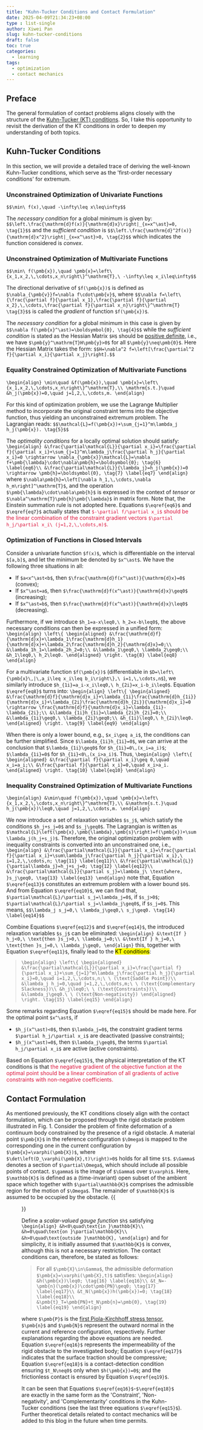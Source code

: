 ```yaml
---
title: "Kuhn-Tucker Conditions and Contact Formulation"
date: 2025-04-09T21:34:23+08:00
type : list-single
author: Xiwei Pan
slug: kuhn-tucker-conditions
draft: false
toc: true
categories:
  - learning
tags:
  - optimization
  - contact mechanics
---
```

## Preface
The general formulation of contact problems aligns closely with the structure of the [Kuhn-Tucker (KT) conditions](https://en.wikipedia.org/wiki/Karush%E2%80%93Kuhn%E2%80%93Tucker_conditions). So, I take this opportunity to revisit the derivation of the KT conditions in order to deepen my understanding of both topics.

## Kuhn-Tucker Conditions
In this section, we will provide a detailed trace of deriving the well-known Kuhn-Tucker conditions, which serve as the 'first-order necessary conditions' for extremum.
### Unconstrained Optimization of Univariate Functions
`$$\min\ f(x),\quad -\infty\leq x\leq\infty$$`

The *necessary condition* for a global minimum is given by:
`$$\left.\frac{\mathrm{d}f(x)}{\mathrm{d}x}\right|_{x=x^\ast}=0, \tag{1}$$`
and the *sufficient condition* is
`$$\left.\frac{\mathrm{d}^2f(x)}{\mathrm{d}x^2}\right|_{x=x^\ast}>0, \tag{2}$$`
which indicates the function considered is *convex*.

### Unconstrained Optimization of Multivariate Functions
`$$\min\ f(\pmb{x}),\quad \pmb{x}=\left\{x_1,x_2,\,\cdots,x_n\right\}^\mathrm{T},\ -\infty\leq x_i\leq\infty$$`

The directional derivative of `$f(\pmb{x})$` is defined as `$\nabla_{\pmb{v}}f=\nabla f\cdot\pmb{v}$`, where
`$$\nabla f=\left\{\frac{\partial f}{\partial x_1},\frac{\partial f}{\partial x_2},\,\cdots,\frac{\partial f}{\partial x_n}\right\}^\mathrm{T} \tag{3}$$`
is called the *gradient* of function `$f(\pmb{x})$`.

The *necessary condition* for a global minimum in this case is given by
`$$\nabla f(\pmb{x}^\ast)=\boldsymbol{0}, \tag{4}$$`
while the *sufficient condition* is stated as the Hessian Matrix `$H$` should be [positive definite](https://en.wikipedia.org/wiki/Definite_matrix), i.e., we have `$\pmb{y}^\mathrm{T}H\pmb{y}>0$` for all `$\pmb{y}\neq\pmb{0}$`. Here the Hessian Matrix takes the form:
`$$H=\nabla^2 f=\left[\frac{\partial^2 f}{\partial x_i}{\partial x_j}\right].$$`

### Equality Constrained Optimization of Multivariate Functions
`\begin{align}
\min\quad &f(\pmb{x}),\quad \pmb{x}=\left\{x_1,x_2,\,\cdots,x_n\right\}^\mathrm{T},\\
\mathrm{s.t.}\quad &h_j(\pmb{x})=0,\quad j=1,2,\,\cdots,m.
\end{align}`

For this kind of optimization problem, we use the Lagrange Multiplier method to incorporate the original constraint terms into the objective function, thus yielding an unconstrained extremum problem. The Lagrangian reads:
`$$\mathcal{L}=f(\pmb{x})+\sum_{j=1}^m\lambda_j h_j(\pmb{x}). \tag{5}$$`

The *optimality conditions* for a locally optimal solution should satisfy:
`\begin{align}
&\frac{\partial\mathcal{L}}{\partial x_i}=\frac{\partial f}{\partial x_i}+\sum_{j=1}^m\lambda_j\frac{\partial h_j}{\partial x_i}=0 \rightarrow \nabla_{\pmb{x}}\mathcal{L}=\nabla f+\pmb{\lambda}\cdot\nabla\pmb{h}=\boldsymbol{0}; \tag{6} \label{eq6}\\
&\frac{\partial\mathcal{L}}{\lambda_j}=h_j(\pmb{x})=0 \rightarrow \pmb{h}=\boldsymbol{0}, \tag{7} \label{eq7}
\end{align}`
where `$\nabla\pmb{h}=\left[\nabla h_1,\,\cdots,\nabla h_m\right]^\mathrm{T}$`, and the operation `$\pmb{\lambda}\cdot\nabla\pmb{h}$` is expressed in the context of *tensor* or `$\nabla^\mathrm{T}\pmb{h}\pmb{\lambda}$` in matrix form. Note that, the Einstein summation rule is not adopted here. Equations `$\eqref{eq6}$` and `$\eqref{eq7}$` actually states that <font color=Crimson>`$-\partial f/\partial x_i$` should be the linear combination of the constraint gradient vectors `$\partial h_j/\partial x_i\ (j=1,2,\,\cdots,m)$`.</font>

### Optimization of Functions in Closed Intervals
Consider a univariate function `$f(x)$`, which is differentiable on the interval `$[a,b]$`, and let the minimum be denoted by `$x^\ast$`. We have the following three situations in all:
- If `$a<x^\ast<b$`, then `$\frac{\mathrm{d}f(x^\ast)}{\mathrm{d}x}=0$` (convex);
- If `$x^\ast=a$`, then `$\frac{\mathrm{d}f(x^\ast)}{\mathrm{d}x}\geq0$` (increasing);
- If `$x^\ast=b$`, then `$\frac{\mathrm{d}f(x^\ast)}{\mathrm{d}x}\leq0$` (decreasing).

Furthermore, if we introduce `$h_1=a-x\leq0,\ h_2=x-b\leq0$`, the above necessary conditions can then be expressed in a unified form:
`\begin{align}
\left\{
	\begin{aligned}
	&\frac{\mathrm{d}f}{\mathrm{d}x}+\lambda_1\frac{\mathrm{d}h_1}{\mathrm{d}x}+\lambda_2\frac{\mathrm{d}h_2}{\mathrm{d}x}=0;\\
	&\lambda_1h_1=\lambda_2h_2=0;\\
	&\lambda_1\geq0,\ \lambda_2\geq0;\\
	&h_1\leq0,\ h_2\leq0.
	\end{aligned}
\right. \tag{8} \label{eq8}
\end{align}`

For a multivariate function `$f(\pmb{x})$` (differentiable in `$D=\left\{\pmb{x}\,|\,a_i\leq x_i\leq b_i\right\},\ i=1,\,\cdots,n$`), we similarly introduce `$h_{1i}=a_i-x_i\leq0,\ h_{2i}=x_i-b_i\leq0$`. Equation `$\eqref{eq8}$` turns into:
`\begin{align}
\left\{
	\begin{aligned}
	&\frac{\mathrm{d}f}{\mathrm{d}x_i}+\lambda_{1i}\frac{\mathrm{d}h_{1i}}{\mathrm{d}x_i}+\lambda_{2i}\frac{\mathrm{d}h_{2i}}{\mathrm{d}x_i}=0 \rightarrow \frac{\mathrm{d}f}{\mathrm{d}x_i}=\lambda_{1i}-\lambda_{2i};\\
	&\lambda_{1i}h_{1i}=\lambda_{2i}h_{2i}=0;\\
	&\lambda_{1i}\geq0,\ \lambda_{2i}\geq0;\\
	&h_{1i}\leq0,\ h_{2i}\leq0.
    \end{aligned}
\right. \tag{9} \label{eq9}
\end{align}`

When there is only a lower bound, e.g., `$x_i\geq a_i$`, the conditions can be further simplified. Since `$\lambda_{1i}h_{1i}=0$`, we can arrive at the conclusion that `$\lambda_{1i}\geq0$` for `$h_{1i}=0\,(x_i=a_i)$`; `$\lambda_{1i}=0$` for `$h_{1i}<0\,(x_i>a_i)$`. Thus,
`\begin{align}
\left\{
	\begin{aligned}
	&\frac{\partial f}{\partial x_i}\geq 0,\quad x_i=a_i;\\
	&\frac{\partial f}{\partial x_i}=0,\quad x_i>a_i.
	\end{aligned}
\right. \tag{10} \label{eq10}
\end{align}`

### Inequality Constrained Optimization of Multivariate Functions
`\begin{align}
&\min\quad f(\pmb{x}),\quad \pmb{x}=\left\{x_1,x_2,\,\cdots,x_n\right\}^\mathrm{T},\\
&\mathrm{s.t.}\quad h_j(\pmb{x})\leq0,\quad j=1,2,\,\cdots,m.
\end{align}`

We now introduce a set of relaxation variables `$s_j$`, which satisfy the conditions `$h_j+s_j=0$` and `$s_j\geq0$`. The Lagrangian is written as `$\mathcal{L}\left(\pmb{x},\pmb{\lambda},\pmb{s}\right)=f(\pmb{x})+\sum\lambda_j(h_j+s_j)$`. Therefore, the original optimization problem with inequality constraints is converted into an unconstrained one, i.e.,
`\begin{align}
&\frac{\partial\mathcal{L}}{\partial x_i}=\frac{\partial f}{\partial x_i}+\sum\lambda_j\frac{\partial h_j}{\partial x_i},\ i=1,2,\,\cdots,n; \tag{11} \label{eq11}\\
&\frac{\partial\mathcal{L}}{\partial\lambda_j}=h_j+s_j=0; \tag{12} \label{eq12}\\
&\frac{\partial\mathcal{L}}{\partial s_j}=\lambda_j\ \text{where, }s_j\geq0, \tag{13} \label{eq13}
\end{align}`
note that, Equation `$\eqref{eq13}$` constitutes an extremum problem with a lower bound `$0$`. And from Equation `$\eqref{eq10}$`, we can find that, `$\partial\mathcal{L}/\partial s_j=\lambda_j=0$`, if `$s_j>0$`; `$\partial\mathcal{L}/\partial s_j=\lambda_j\geq0$`, if `$s_j=0$`. This means,
`$$\lambda_j s_j=0,\ \lambda_j\geq0,\ s_j\geq0. \tag{14} \label{eq14}$$`

Combine Equations `$\eqref{eq12}$` and `$\eqref{eq14}$`, the introduced relaxation variables `$s_j$` can be eliminated:
`\begin{align}
&\text{If } h_j<0,\ \text{then }s_j>0,\ \lambda_j=0;\\
&\text{If } h_j=0,\ \text{then }s_j=0,\ \lambda_j\geq0,
\end{align}`
this, together with Equation `$\eqref{eq11}$`, finally lead to the <mark>KT conditions</mark>:
> `\begin{align}
\left\{
	\begin{aligned}
	&\frac{\partial\mathcal{L}}{\partial x_i}=\frac{\partial f}{\partial x_i}+\sum_{j=1}^m\lambda_j\frac{\partial h_j}{\partial x_i}=0,\quad i=1,2,\,\cdots,n;\ \ (\text{Saddle Point})\\
	&\lambda_j h_j=0,\quad j=1,2,\,\cdots,m;\ \ (\text{Complementary Slackness})\\
	&h_j\leq0;\ \ (\text{Constraints})\\
	&\lambda_j\geq0.\ \ (\text{Non-negativity})
	\end{aligned}
\right. \tag{15} \label{eq15}
\end{align}`

Some remarks regarding Equation `$\eqref{eq15}$` should be made here. For the optimal point `$x^\ast$`, if
- `$h_j(x^\ast)<0$`, then `$\lambda_j=0$`, the constraint gradient terms `$\partial h_j/\partial x_i$` are deactivated (passive constraints);
- `$h_j(x^\ast)=0$`, then `$\lambda_j\geq0$`, the terms `$\partial h_j/\partial x_i$` are active (active constraints).

Based on Equation `$\eqref{eq15}$`, the physical interpretation of the KT conditions is that <font color=Crimson>the negative gradient of the objective function at the optimal point should be a linear combination of all gradients of active constraints with non-negative coefficients.</font>

## Contact Formulation
As mentioned previously, the KT conditions closely align with the contact formulation, which can be proposed through the rigid obstacle problem illustrated in Fig. 1. Consider the problem of finite deformation of a continuum body constrained by the presence of a rigid obstacle. A material point `$\pmb{X}$` in the reference configuration `$\Omega$` is mapped to the corresponding one in the current configuration by `$\pmb{x}=\varphi(\pmb{X})$`, where `$\det\left(D_\varphi(\pmb{X},t)\right)>0$` holds for all time `$t$`. `$\Gamma$` denotes a section of `$\partial\Omega$`, which should include all possible points of contact. `$\gamma$` is the image of `$\Gamma$` over `$\varphi$`. Here, `$\mathbb{K}$` is defined as a (time-invariant) open subset of the ambient space which together with `$\partial\mathbb{K}$` comprises the admissible region for the motion of `$\Omega$`. The remainder of `$\mathbb{K}$` is assumed to be occupied by the obstacle.
{{<figure src="/figures/blogFigs/KT_Contact/contact_notation.png" caption="Figure 1: Notation for the obstacle problem in finite deformations (J. C. SIMO and T. A. LAURSEN, 1990)" width="450">}}

Define a *scalar-valued gauge function* `$h$` satisfying
`\begin{align}
&h<0\quad\text{in }\mathbb{K}\\
&h=0\quad\text{on }\partial\mathbb{K}\\
&h>0\quad\text{outside }\mathbb{K},
\end{align}`
and for simplicity, it is initially assumed that `$\mathbb{K}$` is convex, although this is not a necessary restriction. The contact conditions can, therefore, be stated as follows:

> For all `$\pmb{X}\in\Gamma$`, the admissible deformation `$\pmb{x}=\varphi(\pmb{X},t)$` satisfies:
`\begin{align}
&h(\pmb{x})\leq0; \tag{16} \label{eq16}\\
&t_N=-\pmb{n}(\pmb{x})\cdot\pmb{PN}\geq0; \tag{17} \label{eq17}\\
&t_N(\pmb{x})h(\pmb{x})=0; \tag{18} \label{eq18}\\
&\pmb{t}_T=\pmb{PN}+t_N\pmb{n}=\pmb{0}, \tag{19} \label{eq19}
\end{align}`

where `$\pmb{P}$` is the [first Piola-Kirchhoff stress tensor](https://en.wikipedia.org/wiki/Piola%E2%80%93Kirchhoff_stress_tensors), `$\pmb{n}$` and `$\pmb{N}$` represent the outward normal in the current and reference configuration, respectively. Further explanations regarding the above equations are needed. Equation `$\eqref{eq16}$` represents the impermeability of the rigid obstacle to the investigated body; Equation `$\eqref{eq17}$` indicates that the surface traction should be compressive; Equation `$\eqref{eq18}$` is a contact-detection condition ensuring `$t_N\neq0$` only when `$h(\pmb{x})=0$`; and the frictionless contact is ensured by Equation `$\eqref{eq19}$`.

It can be seen that Equations `$\eqref{eq16}$`-`$\eqref{eq18}$` are exactly in the same form as the 'Constraint', 'Non-negativity', and 'Complementarity' conditions in the Kuhn-Tucker conditions (see the last three equations `$\eqref{eq15}$`). Further theoretical details related to contact mechanics will be added to this blog in the future when time permits.